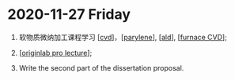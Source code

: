 # 2020-11-27 Friday

1. 软物质微纳加工课程学习 [[cvd]]，[[parylene]], [[ald]], [[furnace CVD]];

2. [[originlab pro lecture]];

3. Write the second part of the dissertation proposal.

[//begin]: # "Autogenerated link references for markdown compatibility"
[cvd]: diary/cvd.md "CVD"
[parylene]: diary/parylene.md "Parylene"
[ald]: diary/ald.md "ALD"
[furnace CVD]: diary/furnace-cvd.md "Furnace CVD"
[originlab pro lecture]: diary/originlab-pro-lecture.md "Originlab Pro Lecture"
[//end]: # "Autogenerated link references"
